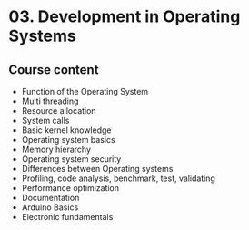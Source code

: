# 03. Development in Operating Systems

## Course content

-   Function of the Operating System
-   Multi threading
-   Resource allocation
-   System calls
-   Basic kernel knowledge
-   Operating system basics
-   Memory hierarchy
-   Operating system security
-   Differences between Operating systems
-   Profiling, code analysis, benchmark, test, validating
-   Performance optimization
-   Documentation
-   Arduino Basics
-   Electronic fundamentals
